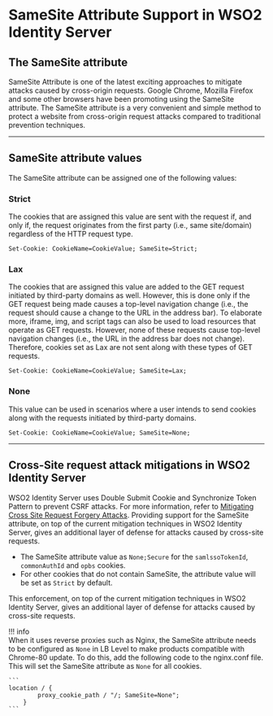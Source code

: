# SameSite Attribute Support in WSO2 Identity Server

## The SameSite attribute
SameSite Attribute is one of the latest exciting approaches to mitigate attacks caused by cross-origin requests.
Google Chrome, Mozilla Firefox and some other browsers have been promoting using the SameSite attribute. The SameSite
attribute is a very convenient and simple method to protect a website from cross-origin request attacks compared to 
traditional prevention techniques.

---

## SameSite attribute values
The SameSite attribute can be assigned one of the following values:

### Strict

 The cookies that are assigned this value are sent with the request if, and only if, the request originates 
 from the first party (i.e., same site/domain) regardless of the HTTP request type.
 
 ```Set-Cookie: CookieName=CookieValue; SameSite=Strict;```
 
### Lax

 The cookies that are assigned this value are added to the GET request initiated by third-party domains as well. 
 However, this is done only if the GET request being made causes a top-level navigation change (i.e., the request should cause
 a change to the URL in the address bar). To elaborate more, iframe, img, and script tags can also be used to load 
 resources that operate as GET requests. However, none of these requests cause top-level navigation changes (i.e., the URL in 
 the address bar does not change). Therefore, cookies set as Lax are not sent along with these types of GET requests.
 
 ```Set-Cookie: CookieName=CookieValue; SameSite=Lax;```

### None

 This value can be used in scenarios where a user intends to send cookies along with the requests initiated 
 by third-party domains.
 
 ```Set-Cookie: CookieName=CookieValue; SameSite=None;```
 
---

## Cross-Site request attack mitigations in WSO2 Identity Server

WSO2 Identity Server uses Double Submit Cookie and Synchronize Token Pattern to prevent CSRF attacks. For more information,
refer to [Mitigating Cross Site Request Forgery Attacks](../../../deploy/mitigate-attacks/mitigate-cross-site-request-forgery-attacks/).
Providing support for the SameSite attribute, on top of the current mitigation techniques in WSO2 Identity Server, 
gives an additional layer of defense for attacks caused by cross-site requests.
 
- The SameSite attribute value as `None;Secure` for the `samlssoTokenId`, `commonAuthId` and `opbs` cookies.
- For other cookies that do not contain SameSite, the attribute value will be set as `Strict` by default.
 
This enforcement, on top of the current mitigation techniques in WSO2 Identity Server, gives an additional layer of defense for attacks caused by cross-site requests.
 
!!! info  
    When it uses reverse proxies such as Nginx, the SameSite attribute needs to be configured as `None` in LB Level to make products
    compatible with Chrome-80 update. To do this, add the following code to the nginx.conf file. This will set the SameSite attribute as `None` for all cookies.
     
    ```
    location / {
            proxy_cookie_path / "/; SameSite=None";
        }
    ```
